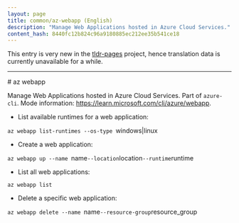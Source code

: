 ```yaml
---
layout: page
title: common/az-webapp (English)
description: "Manage Web Applications hosted in Azure Cloud Services."
content_hash: 8440fc12b824c96a9180885ec212ee35b541ce18
---
```


This entry is very new in the [tldr-pages](https://github.com/tldr-pages/tldr) project, hence translation data is currently unavailable for a while.

<hr># az webapp

Manage Web Applications hosted in Azure Cloud Services.
Part of `azure-cli`.
Mode information: <https://learn.microsoft.com/cli/azure/webapp>.

- List available runtimes for a web application:

`az webapp list-runtimes --os-type `<span class="tldr-var badge badge-pill bg-dark-lm bg-white-dm text-white-lm text-dark-dm font-weight-bold">windows|linux</span>

- Create a web application:

`az webapp up --name `<span class="tldr-var badge badge-pill bg-dark-lm bg-white-dm text-white-lm text-dark-dm font-weight-bold">name</span>` --location `<span class="tldr-var badge badge-pill bg-dark-lm bg-white-dm text-white-lm text-dark-dm font-weight-bold">location</span>` --runtime `<span class="tldr-var badge badge-pill bg-dark-lm bg-white-dm text-white-lm text-dark-dm font-weight-bold">runtime</span>

- List all web applications:

`az webapp list`

- Delete a specific web application:

`az webapp delete --name `<span class="tldr-var badge badge-pill bg-dark-lm bg-white-dm text-white-lm text-dark-dm font-weight-bold">name</span>` --resource-group `<span class="tldr-var badge badge-pill bg-dark-lm bg-white-dm text-white-lm text-dark-dm font-weight-bold">resource_group</span>
